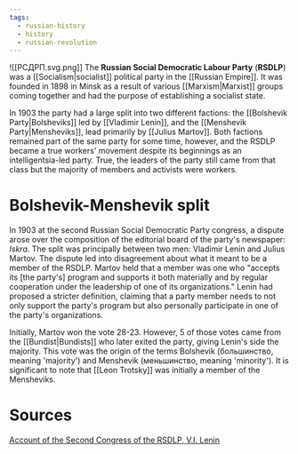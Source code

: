 ```yaml
---
tags:
  - russian-history
  - history
  - russian-revolution
---
```

![[РСДРП.svg.png]]
The **Russian Social Democratic Labour Party** (**RSDLP**) was a [[Socialism|socialist]] political party in the [[Russian Empire]]. It was founded in 1898 in Minsk as a result of various [[Marxism|Marxist]] groups coming together and had the purpose of establishing a socialist state. 

In 1903 the party had a large split into two different factions: the [[Bolshevik Party|Bolsheviks]] led by [[Vladimir Lenin]], and the [[Menshevik Party|Mensheviks]], lead primarily by [[Julius Martov]]. Both factions remained part of the same party for some time, however, and the RSDLP became a true workers' movement despite its beginnings as an intelligentsia-led party. True, the leaders of the party still came from that class but the majority of members and activists were workers.
# Bolshevik-Menshevik split
In 1903 at the second Russian Social Democratic Party congress, a dispute arose over the composition of the editorial board of the party's newspaper: *Iskra*. The split was principally between two men: Vladimir Lenin and Julius Martov. The dispute led into disagreement about what it meant to be a member of the RSDLP. Martov held that a member was one who "accepts its \[the party's\] program and supports it both materially and by regular cooperation under the leadership of one of its organizations." Lenin had proposed a stricter definition, claiming that a party member needs to not only support the party's program but also personally participate in one of the party's organizations.

Initially, Martov won the vote 28-23. However, 5 of those votes came from the [[Bundist|Bundists]] who later exited the party, giving Lenin's side the majority. This vote was the origin of the terms Bolshevik (большинство, meaning 'majority') and Menshevik (меньшинство, meaning 'minority'). It is significant to note that [[Leon Trotsky]] was initially a member of the Mensheviks.
# Sources
[Account of the Second Congress of the RSDLP, V.I. Lenin](https://www.marxists.org/archive/lenin/works/1903/sep/15a.htm)
